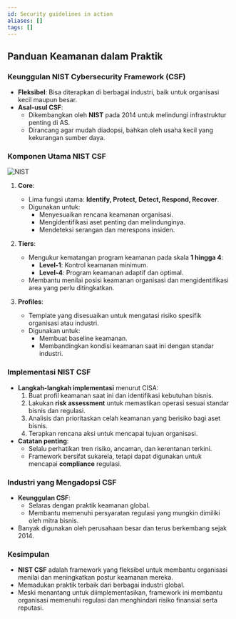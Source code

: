 ```yaml
---
id: Security guidelines in action
aliases: []
tags: []
---
```


## **Panduan Keamanan dalam Praktik**

### **Keunggulan NIST Cybersecurity Framework (CSF)**
- **Fleksibel**: Bisa diterapkan di berbagai industri, baik untuk organisasi kecil maupun besar.
- **Asal-usul CSF**:
  - Dikembangkan oleh **NIST** pada 2014 untuk melindungi infrastruktur penting di AS.
  - Dirancang agar mudah diadopsi, bahkan oleh usaha kecil yang kekurangan sumber daya.

### **Komponen Utama NIST CSF**
![NIST](https://d3c33hcgiwev3.cloudfront.net/imageAssetProxy.v1/EkOObSH4SXm2So4UnlEsXg_61119b639bf84caeb75133fc91847df1_CS_V-037_S25G008-Edited.png?expiry=1735948800000&hmac=ph6cLXy0kxzDeF4LcxYQlbtkf5DlkP1mXnF4UaZO4Cw)

1. **Core**:
   - Lima fungsi utama: **Identify, Protect, Detect, Respond, Recover**.
   - Digunakan untuk:
     - Menyesuaikan rencana keamanan organisasi.
     - Mengidentifikasi aset penting dan melindunginya.
     - Mendeteksi serangan dan merespons insiden.

2. **Tiers**:
   - Mengukur kematangan program keamanan pada skala **1 hingga 4**:
     - **Level-1**: Kontrol keamanan minimum.
     - **Level-4**: Program keamanan adaptif dan optimal.
   - Membantu menilai posisi keamanan organisasi dan mengidentifikasi area yang perlu ditingkatkan.

3. **Profiles**:
   - Template yang disesuaikan untuk mengatasi risiko spesifik organisasi atau industri.
   - Digunakan untuk:
     - Membuat baseline keamanan.
     - Membandingkan kondisi keamanan saat ini dengan standar industri.

### **Implementasi NIST CSF**
- **Langkah-langkah implementasi** menurut CISA:
  1. Buat profil keamanan saat ini dan identifikasi kebutuhan bisnis.
  2. Lakukan **risk assessment** untuk memastikan operasi sesuai standar bisnis dan regulasi.
  3. Analisis dan prioritaskan celah keamanan yang berisiko bagi aset bisnis.
  4. Terapkan rencana aksi untuk mencapai tujuan organisasi.
- **Catatan penting**:
  - Selalu perhatikan tren risiko, ancaman, dan kerentanan terkini.
  - Framework bersifat sukarela, tetapi dapat digunakan untuk mencapai **compliance** regulasi.

### **Industri yang Mengadopsi CSF**
- **Keunggulan CSF**:
  - Selaras dengan praktik keamanan global.
  - Membantu memenuhi persyaratan regulasi yang mungkin dimiliki oleh mitra bisnis.
- Banyak digunakan oleh perusahaan besar dan terus berkembang sejak 2014.

### **Kesimpulan**
- **NIST CSF** adalah framework yang fleksibel untuk membantu organisasi menilai dan meningkatkan postur keamanan mereka.
- Memadukan praktik terbaik dari berbagai industri global.
- Meski menantang untuk diimplementasikan, framework ini membantu organisasi memenuhi regulasi dan menghindari risiko finansial serta reputasi.
